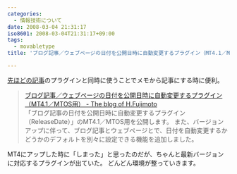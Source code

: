 ```yaml
---
categories:
  - 情報技術について
date: 2008-03-04 21:31:17
iso8601: 2008-03-04T21:31:17+09:00
tags:
  - movabletype
title: 'ブログ記事／ウェブページの日付を公開日時に自動変更するプラグイン（MT4.1／MTOS用） - The blog of H.Fujimoto'

---
```


[先ほどの記事](/2008/03/04/211347/)のプラグインと同時に使うことでメモから記事にする時に便利。

<blockquote>
  <div class="quotetitle"><a title="ブログ記事／ウェブページの日付を公開日時に自動変更するプラグイン（MT4.1／MTOS用） - The blog of H.Fujimoto" href="http://www.h-fj.com/blog/archives/2008/01/18-105445.php">ブログ記事／ウェブページの日付を公開日時に自動変更するプラグイン（MT4.1／MTOS用） - The blog of H.Fujimoto</a></div>
  「ブログ記事の日付を公開日時に自動変更するプラグイン（ReleaseDate）」のMT4.1／MTOS用を公開します。
  また、バージョンアップに伴って、ブログ記事とウェブページとで、日付を自動変更するかどうかのデフォルトを別々に設定できる機能を追加しました。
</blockquote>

MT4にアップした時に「しまった」と思ったのだが、ちゃんと最新バージョンに対応するプラグインが出ていた。
どんどん環境が整っていきます。
